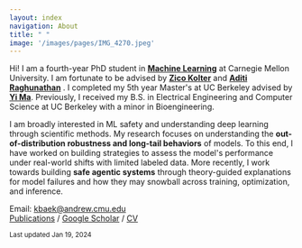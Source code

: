 ```yaml
---
layout: index
navigation: About
title: " "
image: '/images/pages/IMG_4270.jpeg'
---
```

Hi! I am a fourth-year PhD student in [**Machine Learning**](https://www.ml.cmu.edu/) at Carnegie Mellon University. I am fortunate to be advised by [**Zico Kolter**](https://zicokolter.com/) and  [**Aditi Raghunathan**](https://www.cs.cmu.edu/~aditirag/) . I completed my 5th year Master's at UC Berkeley advised by [**Yi Ma**](https://people.eecs.berkeley.edu/~yima/). Previously, I received my B.S. in Electrical Engineering and Computer Science at UC Berkeley with a minor in Bioengineering.

I am broadly interested in ML safety and understanding deep learning through scientific methods. My research focuses on understanding the **out-of-distribution robustness and long-tail behaviors** of models. To this end, I have worked on building strategies to assess the model's performance under real-world shifts with limited labeled data. More recently, I work towards building **safe agentic systems** through theory-guided explanations for model failures and how they may snowball across training, optimization, and inference.

Email: kbaek@andrew.cmu.edu \
[Publications](https://kebaek.github.io/publications.html) / [Google Scholar](https://scholar.google.com/citations?user=8jVzL_YAAAAJ&hl=en) / [CV](https://kebaek.github.io/data/Baek_Resume.pdf)

<sub>Last updated Jan 19, 2024 </sub>
